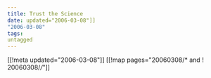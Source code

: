 ```yaml
---
title: Trust the Science
date: updated="2006-03-08"]]
"2006-03-08"
tags:
untagged
---
```

[[!meta updated="2006-03-08"]]
[[!map pages="20060308/* and ! 20060308/*/*"]]
